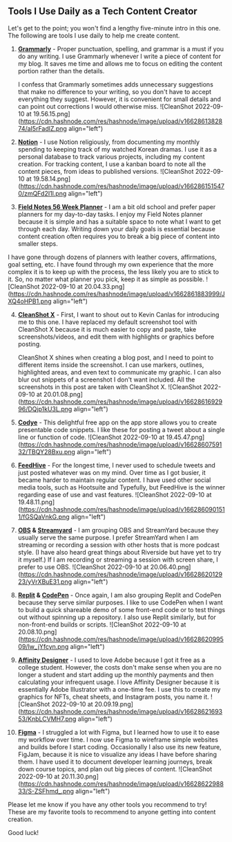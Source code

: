 ## Tools I Use Daily as a Tech Content Creator

Let's get to the point; you won't find a lengthy five-minute intro in this one. The following are tools I use daily to help me create content. 

1. [**Grammarly**](https://grammarly.com/) - Proper punctuation, spelling, and grammar is a must if you do any writing. I use Grammarly whenever I write a piece of content for my blog. It saves me time and allows me to focus on editing the content portion rather than the details.

    I confess that Grammarly sometimes adds unnecessary suggestions that make no difference to your writing, so you don't have to accept everything they suggest. However, it is convenient for small details and can point out corrections I would otherwise miss. ![CleanShot 2022-09-10 at 19.56.15.png](https://cdn.hashnode.com/res/hashnode/image/upload/v1662861382874/aI5rFadlZ.png align="left")

2. [**Notion**](https://www.notion.so/) - I use Notion religiously, from documenting my monthly spending to keeping track of my watched Korean dramas. I use it as a personal database to track various projects, including my content creation. For tracking content, I use a kanban board to note all the content pieces, from ideas to published versions. 
![CleanShot 2022-09-10 at 19.58.14.png](https://cdn.hashnode.com/res/hashnode/image/upload/v1662861515470/zmQFd2I1l.png align="left")

3. [**Field Notes 56 Week Planner**](https://fieldnotesbrand.com/products/56-week-planner) - I am a bit old school and prefer paper planners for my day-to-day tasks. I enjoy my Field Notes planner because it is simple and has a suitable space to note what I want to get through each day. Writing down your daily goals is essential because content creation often requires you to break a big piece of content into smaller steps.

  I have gone through dozens of planners with leather covers, affirmations, goal setting, etc. I have found through my own experience that the more complex it is to keep up with the process, the less likely you are to stick to it. So, no matter what planner you pick, keep it as simple as possible. ![CleanShot 2022-09-10 at 20.04.33.png](https://cdn.hashnode.com/res/hashnode/image/upload/v1662861883999/JXQ4oHPB1.png align="left")

4. [**CleanShot X**](https://cleanshot.com) - First, I want to shout out to Kevin Canlas for introducing me to this one. I have replaced my default screenshot tool with CleanShot X because it is much easier to copy and paste, take screenshots/videos, and edit them with highlights or graphics before posting.

    CleanShot X shines when creating a blog post, and I need to point to different items inside the screenshot. I can use markers, outlines, highlighted areas, and even text to communicate my graphic. I can also blur out snippets of a screenshot I don't want included. All the screenshots in this post are taken with CleanShot X. 
![CleanShot 2022-09-10 at 20.01.08.png](https://cdn.hashnode.com/res/hashnode/image/upload/v1662861692996/DQjp1kU3L.png align="left")

5. [**Codye**](https://apps.apple.com/us/app/codye/id1516894961) - This delightful free app on the app store allows you to create presentable code snippets. I like these for posting a tweet about a single line or function of code. ![CleanShot 2022-09-10 at 19.45.47.png](https://cdn.hashnode.com/res/hashnode/image/upload/v1662860759132/TBQY28Bxu.png align="left")

6. [**FeedHive**](https://feedhive.io/) - For the longest time, I never used to schedule tweets and just posted whatever was on my mind. Over time as I got busier, it became harder to maintain regular content. I have used other social media tools, such as Hootsuite and Typefully, but FeedHive is the winner regarding ease of use and vast features. 
![CleanShot 2022-09-10 at 19.48.11.png](https://cdn.hashnode.com/res/hashnode/image/upload/v1662860901511/fGSQaVnkG.png align="left")

7. **[OBS](https://obsproject.com/) & [Streamyard](https://streamyard.com/)** - I am grouping OBS and StreamYard because they usually serve the same purpose. I prefer StreamYard when I am streaming or recording a session with other hosts that is more podcast style. (I have also heard great things about Riverside but have yet to try it myself.) If I am recording or streaming a session with screen share, I prefer to use OBS. 
![CleanShot 2022-09-10 at 20.06.40.png](https://cdn.hashnode.com/res/hashnode/image/upload/v1662862012923/yVrXBuE31.png align="left")

8. **[Replit](https://replit.com/) & [CodePen](https://codepen.io/)** - Once again, I am also grouping Replit and CodePen because they serve similar purposes. I like to use CodePen when I want to build a quick shareable demo of some front-end code or to test things out without spinning up a repository. I also use Replit similarly, but for non-front-end builds or scripts. ![CleanShot 2022-09-10 at 20.08.10.png](https://cdn.hashnode.com/res/hashnode/image/upload/v1662862099509/Iw_jYfcyn.png align="left")

9. **[Affinity Designer](https://affinity.serif.com/en-us/designer/)** - I used to love Adobe because I got it free as a college student. However, the costs don't make sense when you are no longer a student and start adding up the monthly payments and then calculating your infrequent usage. I love Affinity Designer because it is essentially Adobe Illustrator with a one-time fee. I use this to create my graphics for NFTs, cheat sheets, and Instagram posts, you name it. ![CleanShot 2022-09-10 at 20.09.19.png](https://cdn.hashnode.com/res/hashnode/image/upload/v1662862169353/KnbLCVMH7.png align="left")

10. [**Figma**](https://www.figma.com/) - I struggled a lot with Figma, but I learned how to use it to ease my workflow over time. I now use Figma to wireframe simple websites and builds before I start coding. Occasionally I also use its new feature, FigJam, because it is nice to visualize any ideas I have before sharing them. I have used it to document developer learning journeys, break down course topics, and plan out big pieces of content. ![CleanShot 2022-09-10 at 20.11.30.png](https://cdn.hashnode.com/res/hashnode/image/upload/v1662862298833/S-ZSFhmd_.png align="left")

Please let me know if you have any other tools you recommend to try! These are my favorite tools to recommend to anyone getting into content creation.

Good luck!